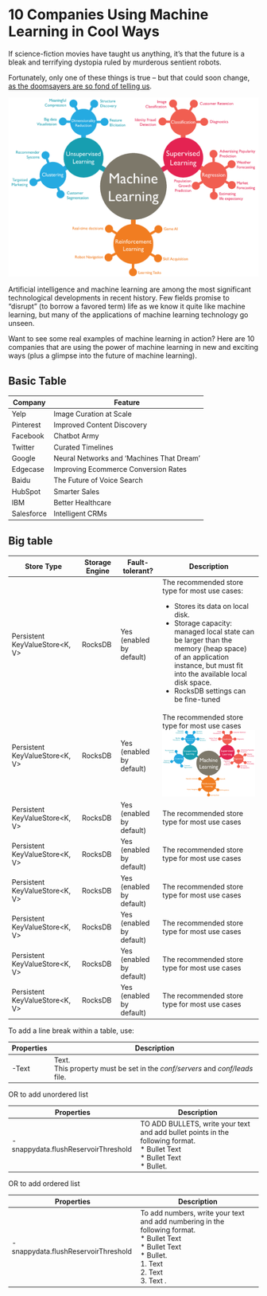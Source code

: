 # 10 Companies Using Machine Learning in Cool Ways 

If science-fiction movies have taught us anything, it’s that the future is a bleak and terrifying dystopia ruled by murderous sentient robots.

Fortunately, only one of these things is true – but that could soon change, [as the doomsayers are so fond of telling us](https://www.recode.net/2017/7/25/16026184/mark-zuckerberg-artificial-intelligence-elon-musk-ai-argument-twitter).

![test_image](../Images/test_image.png)

Artificial intelligence and machine learning are among the most significant technological developments in recent history. Few fields promise to “disrupt” (to borrow a favored term) life as we know it quite like machine learning, but many of the applications of machine learning technology go unseen.

Want to see some real examples of machine learning in action? Here are 10 companies that are using the power of machine learning in new and exciting ways (plus a glimpse into the future of machine learning).

## Basic Table

| Company | Feature |
|--------|--------|
|  Yelp      |    Image Curation at Scale    |
|    Pinterest    |     Improved Content Discovery   |
|       Facebook |       Chatbot Army |
|    Twitter    |    Curated Timelines     |
|    Google    |     Neural Networks and ‘Machines That Dream’   |
|        Edgecase|       Improving Ecommerce Conversion Rates |
|      Baidu  |       The Future of Voice Search |
|    HubSpot    |       Smarter Sales |
|     IBM   |    Better Healthcare    |
|   Salesforce     |   Intelligent CRMs     |

## Big table

| Store Type | Storage Engine |Fault-tolerant?|Description |
|--------|--------|--------|--------|
|   Persistent KeyValueStore<K, V>     |RocksDB        |Yes (enabled by default)|The recommended store type for most use cases:</br><ul><li>Stores its data on local disk.</li><li>Storage capacity: managed local state can be larger than the memory (heap space) of an application instance, but must fit into the available local disk space.</li><li>RocksDB settings can be fine-tuned
|   Persistent KeyValueStore<K, V>     |RocksDB        |Yes (enabled by default)|The recommended store type for most use cases</br> ![test_image](../Images/test_image.png)
|   Persistent KeyValueStore<K, V>     |RocksDB        |Yes (enabled by default)|The recommended store type for most use cases|
|   Persistent KeyValueStore<K, V>     |RocksDB        |Yes (enabled by default)  |The recommended store type for most use cases|
|   Persistent KeyValueStore<K, V>     |RocksDB        |Yes (enabled by default)|The recommended store type for most use cases|
|   Persistent KeyValueStore<K, V>     |RocksDB        |Yes (enabled by default)|The recommended store type for most use cases|
|   Persistent KeyValueStore<K, V>     |RocksDB        |Yes (enabled by default)|The recommended store type for most use cases|
|   Persistent KeyValueStore<K, V>     |RocksDB        |Yes (enabled by default)|The recommended store type for most use cases|

To add a line break within a table, use:


| Properties | Description |
|--------|--------|
|-Text|Text.</br> This property must be set in the *conf/servers* and *conf/leads* file.|

OR to add unordered list

| Properties | Description |
|--------|--------|
|-snappydata.flushReservoirThreshold|TO ADD BULLETS, write your text and add bullet points in the following format. </br> * Bullet Text</br> * Bullet Text </br> * Bullet. </br>|

OR to add ordered list

| Properties | Description |
|--------|--------|
|-snappydata.flushReservoirThreshold|To add numbers, write your text and add numbering in the following format. </br> * Bullet Text</br> * Bullet Text </br> * Bullet. </br> 1. Text </br>  2. Text </br>  3. Text .|
